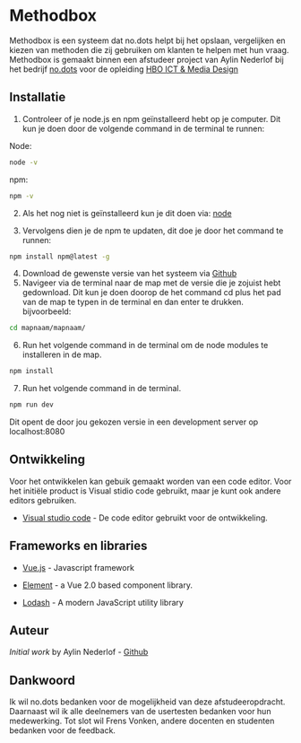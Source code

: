 # Methodbox
Methodbox is een systeem dat no.dots helpt bij het opslaan, vergelijken en kiezen van methoden die zij gebruiken om klanten te helpen met hun vraag. Methodbox is gemaakt binnen een afstudeer project van Aylin Nederlof bij het bedrijf [no.dots](https://www.nodots.nl/) voor de opleiding [HBO ICT & Media Design](https://fontys.nl/hbo-ict/)

## Installatie
1. Controleer of je node.js en npm geïnstalleerd hebt op je computer. 
Dit kun je doen door de volgende command in de terminal te runnen: 

Node:
```bash
node -v 
```
npm:
```bash
npm -v
```

2. Als het nog niet is geïnstalleerd kun je dit doen via: [node](https://nodejs.org/en/)

3. Vervolgens dien je de npm te updaten, dit doe je door het command te runnen:
```bash
npm install npm@latest -g
```
4. Download de gewenste versie van het systeem via [Github](https://github.com/Aylin-Nederlof/Methodbox/releases)
5. Navigeer via de terminal naar de map met de versie die je zojuist hebt gedownload. Dit kun je doen doorop de het command cd plus het pad van de map te typen in de terminal en dan enter te drukken. 
bijvoorbeeld: 
```bash
cd mapnaam/mapnaam/
```
6. Run het volgende command in de terminal om de node modules te installeren in de map.

```bash
npm install
```
7. Run het volgende command in de terminal.

```bash
npm run dev
```
Dit opent de door jou gekozen versie in een development server op localhost:8080

## Ontwikkeling
Voor het ontwikkelen kan gebuik gemaakt worden van een code editor. Voor het initiële product is Visual stidio code gebruikt, maar je kunt ook andere editors gebruiken.

* [Visual studio code](https://code.visualstudio.com/) - De code editor gebruikt voor de ontwikkeling.

## Frameworks en libraries
* [Vue.js](https://vuejs.org/) - Javascript framework

* [Element](https://element.eleme.io/#/en-US) - a Vue 2.0 based component library.

* [Lodash](https://lodash.com/) - A modern JavaScript utility library

## Auteur
*Initial work* by Aylin Nederlof - [Github](https://github.com/Aylin-Nederlof/Methodbox)


## Dankwoord

Ik wil no.dots bedanken voor de mogelijkheid van deze afstudeeropdracht.
Daarnaast wil ik alle deelnemers van de usertesten bedanken voor hun medewerking.
Tot slot wil Frens Vonken, andere docenten en studenten bedanken voor de feedback.
